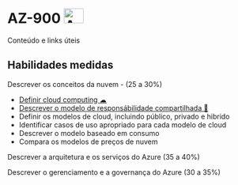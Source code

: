 # AZ-900 <img alt="Azure" height="30" width="40" src="https://cdn.jsdelivr.net/gh/devicons/devicon/icons/azure/azure-original.svg" />
Conteúdo e links úteis

## Habilidades medidas
Descrever os conceitos da nuvem - (25 a 30%) 
* <a href="https://github.com/ofabiobatista/AZ-900/blob/main/conceitosDaNuvem.md"> Definir cloud computing ☁ </a>
* <a href="https://github.com/ofabiobatista/AZ-900/blob/main/modeloResponsabilidadeCompartilhada.md"> Descrever o modelo de responsábilidade compartilhada 🤝 </a>
* Definir os modelos de cloud, incluindo público, privado e hibrido
* Identificar casos de uso apropriado para cada modelo de cloud
* Descrever o modelo baseado em consumo
* Compara os modelos de preços de nuvem

Descrever a arquitetura e os serviços do Azure (35 a 40%)

Descrever o gerenciamento e a governança do Azure (30 a 35%)
